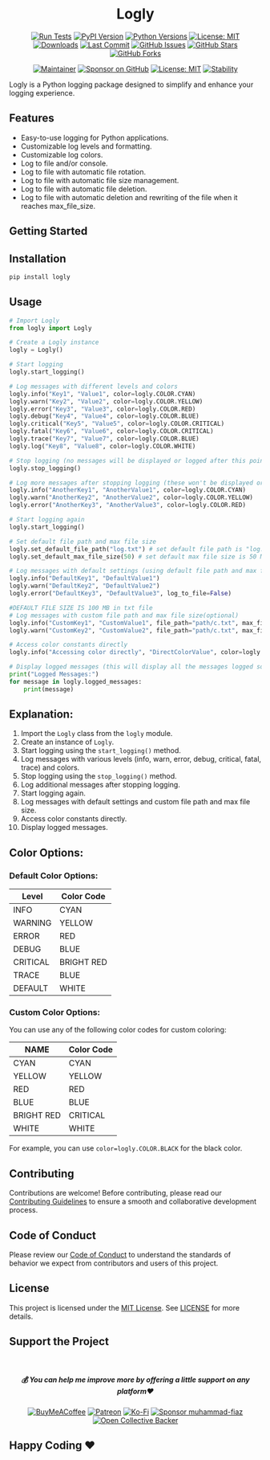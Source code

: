 <div align="center">

# Logly

[![Run Tests](https://github.com/muhammad-fiaz/logly/actions/workflows/python-package.yaml/badge.svg)](https://github.com/muhammad-fiaz/logly/actions/workflows/python-package.yaml)
[![PyPI Version](https://img.shields.io/pypi/v/logly)](https://pypi.org/project/logly/)
[![Python Versions](https://img.shields.io/pypi/pyversions/logly)](https://pypi.org/project/logly/)
[![License: MIT](https://img.shields.io/badge/License-MIT-blue.svg)](https://opensource.org/licenses/MIT)
[![Downloads](https://img.shields.io/pypi/dm/logly)](https://pypi.org/project/logly/)
[![Last Commit](https://img.shields.io/github/last-commit/muhammad-fiaz/logly)](https://github.com/muhammad-fiaz/logly)
[![GitHub Issues](https://img.shields.io/github/issues/muhammad-fiaz/logly)](https://github.com/muhammad-fiaz/logly/issues)
[![GitHub Stars](https://img.shields.io/github/stars/muhammad-fiaz/logly)](https://github.com/muhammad-fiaz/logly/stargazers)
[![GitHub Forks](https://img.shields.io/github/forks/muhammad-fiaz/logly)](https://github.com/muhammad-fiaz/logly/network)

[![Maintainer](https://img.shields.io/badge/Maintainer-muhammad--fiaz-blue)](https://github.com/muhammad-fiaz)
[![Sponsor on GitHub](https://img.shields.io/badge/Sponsor%20on%20GitHub-Become%20a%20Sponsor-blue)](https://github.com/sponsors/muhammad-fiaz)
[![License: MIT](https://img.shields.io/badge/License-MIT-blue.svg)](https://opensource.org/licenses/MIT)
[![Stability](https://img.shields.io/badge/Stability-Stable-green)](https://github.com/muhammad-fiaz/logly)

</div>


Logly is a Python logging package designed to simplify and enhance your logging experience.

## Features

- Easy-to-use logging for Python applications.
- Customizable log levels and formatting.
- Customizable log colors.
- Log to file and/or console.
- Log to file with automatic file rotation.
- Log to file with automatic file size management.
- Log to file with automatic file deletion.
- Log to file with automatic deletion and rewriting of the file when it reaches max_file_size.

## Getting Started

## Installation

```bash
pip install logly
```

## Usage

```python
# Import Logly
from logly import Logly

# Create a Logly instance
logly = Logly()

# Start logging
logly.start_logging()

# Log messages with different levels and colors
logly.info("Key1", "Value1", color=logly.COLOR.CYAN)
logly.warn("Key2", "Value2", color=logly.COLOR.YELLOW)
logly.error("Key3", "Value3", color=logly.COLOR.RED)
logly.debug("Key4", "Value4", color=logly.COLOR.BLUE)
logly.critical("Key5", "Value5", color=logly.COLOR.CRITICAL)
logly.fatal("Key6", "Value6", color=logly.COLOR.CRITICAL)
logly.trace("Key7", "Value7", color=logly.COLOR.BLUE)
logly.log("Key8", "Value8", color=logly.COLOR.WHITE)

# Stop logging (no messages will be displayed or logged after this point)
logly.stop_logging()

# Log more messages after stopping logging (these won't be displayed or logged)
logly.info("AnotherKey1", "AnotherValue1", color=logly.COLOR.CYAN)
logly.warn("AnotherKey2", "AnotherValue2", color=logly.COLOR.YELLOW)
logly.error("AnotherKey3", "AnotherValue3", color=logly.COLOR.RED)

# Start logging again
logly.start_logging()

# Set default file path and max file size
logly.set_default_file_path("log.txt") # set default file path is "log.txt" if you want to set the file path where you want to save the log file.
logly.set_default_max_file_size(50) # set default max file size is 50 MB

# Log messages with default settings (using default file path and max file size)
logly.info("DefaultKey1", "DefaultValue1")
logly.warn("DefaultKey2", "DefaultValue2")
logly.error("DefaultKey3", "DefaultValue3", log_to_file=False)

#DEFAULT FILE SIZE IS 100 MB in txt file
# Log messages with custom file path and max file size(optional)
logly.info("CustomKey1", "CustomValue1", file_path="path/c.txt", max_file_size=25) # max_file_size is in MB and create a new file when the file size reaches max_file_size
logly.warn("CustomKey2", "CustomValue2", file_path="path/c.txt", max_file_size=25,auto=True) # auto=True will automatically delete the file data when it reaches max_file_size

# Access color constants directly
logly.info("Accessing color directly", "DirectColorValue", color=logly.COLOR.RED)

# Display logged messages (this will display all the messages logged so far)
print("Logged Messages:")
for message in logly.logged_messages:
    print(message)

```
## Explanation:

1. Import the `Logly` class from the `logly` module.
2. Create an instance of `Logly`.
3. Start logging using the `start_logging()` method.
4. Log messages with various levels (info, warn, error, debug, critical, fatal, trace) and colors.
5. Stop logging using the `stop_logging()` method.
6. Log additional messages after stopping logging.
7. Start logging again.
8. Log messages with default settings and custom file path and max file size.
9. Access color constants directly.
10. Display logged messages.

## Color Options:

### Default Color Options:

| Level    | Color Code      |
| -------- | --------------- |
| INFO     | CYAN            |
| WARNING  | YELLOW          |
| ERROR    | RED             |
| DEBUG    | BLUE            |
| CRITICAL | BRIGHT RED      |
| TRACE    | BLUE            |
| DEFAULT  | WHITE           |

### Custom Color Options:

You can use any of the following color codes for custom coloring:

| NAME     | Color Code      |
|----------| --------------- |
| CYAN      | CYAN            |
| YELLOW   | YELLOW          |
|  RED       | RED             |
|  BLUE      | BLUE            |
| BRIGHT RED | CRITICAL     |
|WHITE   | WHITE           |

For example, you can use `color=logly.COLOR.BLACK` for the black color.

## Contributing
Contributions are welcome! Before contributing, please read our [Contributing Guidelines](CONTRIBUTING.md) to ensure a smooth and collaborative development process.

## Code of Conduct

Please review our [Code of Conduct](CODE_OF_CONDUCT.md) to understand the standards of behavior we expect from contributors and users of this project.

## License
This project is licensed under the [MIT License](). See [LICENSE](LICENSE) for more details.

## Support the Project
<br>
<div align="center">

<h5> <strong> 💰 You can help me improve more by offering a little support on any platform❤️</strong></h5>

[![BuyMeACoffee](https://img.shields.io/badge/Buy%20Me%20a%20Coffee-ffdd00?style=for-the-badge&logo=buy-me-a-coffee&logoColor=black)](https://buymeacoffee.com/muhammadfiaz) [![Patreon](https://img.shields.io/badge/Patreon-F96854?style=for-the-badge&logo=patreon&logoColor=white)](https://patreon.com/muhammadfiaz) [![Ko-Fi](https://img.shields.io/badge/Ko--fi-F16061?style=for-the-badge&logo=ko-fi&logoColor=white)](https://ko-fi.com/muhammadfiaz)
[![Sponsor muhammad-fiaz](https://img.shields.io/badge/Sponsor-%231EAEDB.svg?&style=for-the-badge&logo=GitHub-Sponsors&logoColor=white)](https://github.com/sponsors/muhammad-fiaz)
[![Open Collective Backer](https://img.shields.io/badge/Open%20Collective-Backer-%238CC84B?style=for-the-badge&logo=open-collective&logoColor=white)](https://opencollective.com/muhammadfiaz)
</div>



## Happy Coding ❤️
